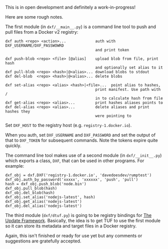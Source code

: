 This is in open development and definitely a work-in-progress!

Here are some rough notes.

The first module (in `dxf/__main__.py`) is a command line tool to push and pull
files from a Docker v2 registry:

```
dxf auth <repo> <action>...             auth with DXF_USERNAME/DXF_PASSWOWRD
                                        and print token

dxf push-blob <repo> <file> [@alias]    upload blob from file, print hash
                                        and optionally set alias to it
dxf pull-blob <repo> <hash>|@<alias>... download blobs to stdout
dxf del-blob  <repo> <hash>|@<alias>... delete blobs

dxf set-alias <repo> <alias> <hash>|<file>...  point alias to hashes,
                                        print manifest. Use path with /
                                        in to calculate hash from file 
dxf get-alias <repo> <alias>...         print hashes aliases points to
dxf del-alias <repo> <alias>...         delete aliases and print hashes they
                                        were pointing to
```

Set `DXF_HOST` to the registry host (e.g. `registry-1.docker.io`).

When you auth, set `DXF_USERNAME` and `DXF_PASSWORD` and set the output of that
to `DXF_TOKEN` for subsequent commands. Note the tokens expire quite quickly.

The command line tool makes use of a second module (in `dxf/__init__.py`)
which exports a class, `DXF`, that can be used in other programs. For example:

```
dxf_obj = dxf.DXF('registry-1.docker.io', 'davedoesdev/rumptest')
dxf_obj.auth_by_password('xxxxx', 'xxxxxx', 'push', 'pull')
hash = dxf_obj.push_blob('node.bin')
dxf_obj.pull_blob(hash)
dxf_obj.del_blob(hash)
dxf_obj.set_alias('nodejs-latest', hash)
dxf_obj.get_alias('nodejs-latest')
dxf_obj.del_alias('nodejs-latest')
```

The third module (`dxf/dtuf.py`) is going to be registry bindings for
[The Update Framework](http://theupdateframework.com/). Basically, the idea is
to get TUF to use the first module so it can store its metadata and target files
in a Docker registry.

Again, this isn't finished or ready for use yet but any comments or suggestions
are gratefully accepted.
